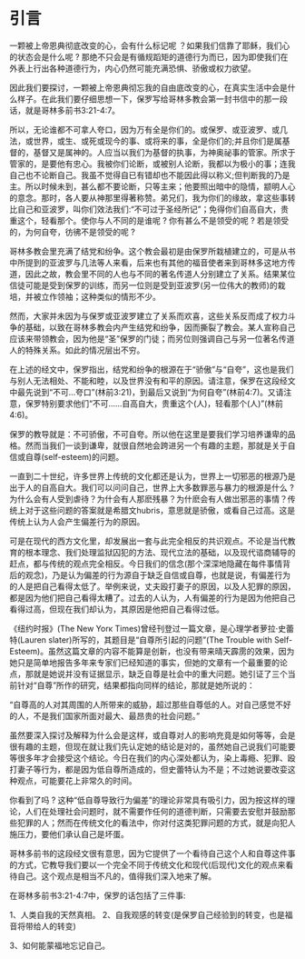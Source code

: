 # 引言

一颗被上帝恩典彻底改变的心，会有什么标记呢 ？如果我们信靠了耶稣，我们心的状态会是什么呢 ? 那绝不只会是有循规蹈矩的道德行为而已，因为即使我们在外表上行出各种道德行为，内心仍然可能充满恐惧、骄傲或权力欲望。

因此我们要探讨，一颗被上帝恩典彻忘我的自由底改变的心，在真实生活中会是什么样子。在此我们要仔细思想一下，保罗写给哥林多教会第一封书信中的那一段话，就是哥林多前书3:21-4:7。

所以，无论谁都不可拿人夸口，因为万有全是你们的。或保罗、或亚波罗、或几法，或世界，或生、或死或现今的事、或将来的事，全是你们的;并且你们是属基督的，基督又是属神的。人应当以我们为基督的执事，为神奥祕事的管家。所求于管家的，是要他有忠心。我被你们论断，或被别人论断，我都以为极小的事；连我自己也不论断自己。我虽不觉得自已有错却也不能因此得以称义;但判断我的乃是主。所以时候未到，甚么都不要论断，只等主来；他要照出暗中的隐情，颛明人心的意念。那时，各人要从神那里得著称赞。弟兄们，我为你们的缘故，拿这些事转比自己和亚波罗，叫你们效法我们:“不可过于圣经所记”；免得你们自高自大，贵重这个，轻看那个。使你与人不同的是谁呢 ? 你有甚么不是领受的呢 ? 若是领受的，为何自夸，彷彿不是领受的呢 ?

哥林多教会里充满了结党和纷争。这个教会最初是由保罗所栽植建立的，可是从书中所提到的亚波罗与几法等人来看，后来也有其他的福音使者来到哥林多这地方传道，因此之故，教会里不同的人也与不同的著名传道人分别建立了关系。结果某位信徒可能是受到保罗的训练，而另一位则是受到亚波罗(另一位伟大的教师)的栽培，并被立作领袖；这种类似的情形不少。

然而，大家并未因为与保罗或亚波罗建立了关系而欢喜，这些关系反而成了权力斗争的基础，以致在哥林多教会内产生结党和纷争，因而撕裂了教会。某人宣称自己应该来带领教会，因为他是“圣”保罗的门徒；而另位则强调自己与另一位著名传道人的特殊关系。如此的情况层出不穷。

在上述的经文中，保罗指出，结党和纷争的根源在于“骄傲”与“自夸”，这也是我们与别人无法相处、不能和睦，以及世界没有和平的原因。请注意，保罗在这段经文中最先说到“不可…夸口”(林前3:21)，到最后又说到“为何自夸”(林前4:7)。又请注意，保罗特别要求他们“不可……自高自大，贵重这个(人)，轻看那个(人)”(林前4:6)。

保罗的教导就是：不可骄傲，不可自夸。所以他在这里是要我们学习培养谦卑的品格。然而当我们一谈到谦卑，就很自然地会跨进另一个有趣的主题，那就是关于自信或自尊(self-esteem)的问题。

一直到二十世纪，许多世界上传统的文化都还是认为，世界上一切邪恶的根源乃是出于人的自高自大。我们可以问问自己，世界上大多数罪恶与暴力的根源是什么 ? 为什么会有人受到虐待？为什会有人那麽残暴？为什麽会有人做岀邪恶的事情？传统上对于这些问题的答案就是希腊文hubris，意思就是骄傲，或看自己过高。这是传统上认为人会产生偏差行为的原因。

可是在现代的西方文化里，却发展出一套与此完全相反的共识观点。不论是当代教育的根本理念、我们处理监狱囚犯的方法、现代立法的基础，以及现代谘商辅导的赶点，都与传统的观点完全相反。今日我们的信念(那个深深地隐藏在每件事情背后的观念)，乃是认为偏差的行为源自于缺乏自信或自尊，也就是说，有偏差行为的人是把自己看得太低了。举例来说，丈夫殴打妻子的原因，以及人犯罪的原因，都是因为他们把自己看得太糟了。过去的人认为，人有偏差的行为是因为他把自己看得过高，但现在我们却认为，其原因是他把自己看得过低。

《纽约时报》(The New Yorκ Times)曾经刊登过一篇文章，是心理学者萝拉·史蕾特(Lauren slater)所写的，其题目是“自尊所引起的问题”(The Trouble with Self-Esteem)。虽然这篇文章的内容不能算是创新，也没有带来晴天霹雳的效果，因为她只是简单地报告多年来专家们已经知道的事实，但她的文章有一个最重要的论点，那就是她说并没有证据显示，缺乏自尊是社会中的重大问题。她引证了三个当前针对“自尊”所作的研究，结果都指向同样的结论，那就是她所说的：

“自尊高的人对其周围的人所带来的威胁，超过那些自尊低的人。对自己感觉不好的人，不是我们国家所面对最大、最昂贵的社会问题。”

虽然要深入探讨及解释为什么会是这样，或自尊对人的影响充竟是如何等等，会是很有趣的主题，但现在就让我们先认定她的结论是对的，虽然她自己说我们可能要等很多年才会接受这个结论。今日在我们的内心深处都认为，染上毒瘾、犯罪、殴打妻子等行为，都是因为低自尊所造成的，但史蕾特认为不是；不过她说要改娈这种观点，可能要花上非常久的时间。

你看到了吗 ? 这种“低自尊导致行为偏差”的理论非常具有吸引力，因为按这样的理论，人们在处理社会问题时，就不需要作任何的道德判断，只需要去安慰并鼓励那些犯罪的人；然而在传统文化的看法中，你对付这类犯罪问题的方式，就是向犯人施压力，要他们承认自己是坏蛋。

哥林多前书的这段经文很有意思，因为它提供了一个看待自己这个人和自尊这件事的方式，它教导我们要以一个完全不同于传统文化和现代(后现代)文化的观点来看待自己。这个观点是相当不凡的，值得我们深入地来了解。

在哥林多前书3:21-4:7中，保罗的话包括了三件事:

1、人类自我的天然真相。
2、自我观感的转变(是保罗自己经验到的转变，也是福音将带给人的转变)

3、如何能蒙福地忘记自己。
